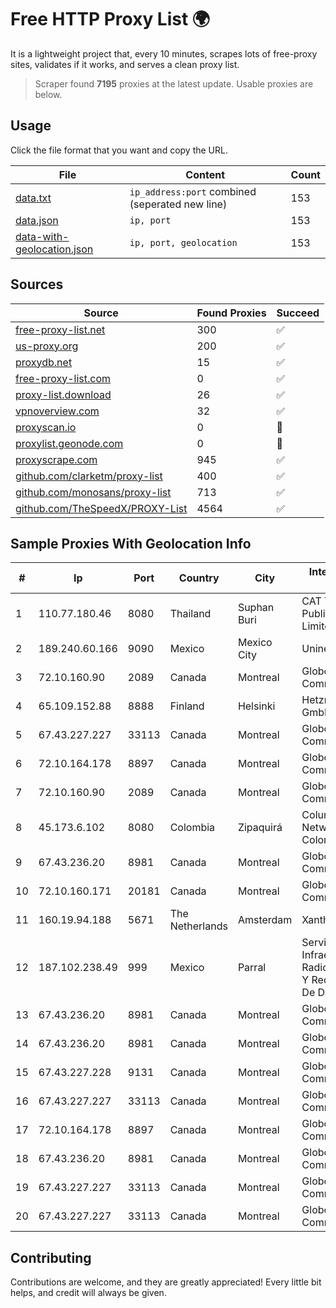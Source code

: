 
# Free HTTP Proxy List 🌍

It is a lightweight project that, every 10 minutes, scrapes lots of free-proxy sites, validates if it works, and serves a clean proxy list.


> Scraper found **7195** proxies at the latest update. Usable proxies are below.

## Usage

Click the file format that you want and copy the URL.


|File|Content|Count|
|----|-------|-----|
|[data.txt](https://raw.githubusercontent.com/themiralay/Proxy-List-World/master/data.txt)|`ip_address:port` combined (seperated new line)|153|
|[data.json](https://raw.githubusercontent.com/themiralay/Proxy-List-World/master/data.json)|`ip, port`|153|
|[data-with-geolocation.json](https://raw.githubusercontent.com/themiralay/Proxy-List-World/master/data-with-geolocation.json)|`ip, port, geolocation`|153|

## Sources

|Source|Found Proxies|Succeed|
|------|-------------|-------|
|[free-proxy-list.net](https://free-proxy-list.net)|300|✅|
|[us-proxy.org](https://www.us-proxy.org)|200|✅|
|[proxydb.net](http://proxydb.net)|15|✅|
|[free-proxy-list.com](https://free-proxy-list.com/?page=&port=&type%5B%5D=http&type%5B%5D=https&up_time=0&search=Search)|0|✅|
|[proxy-list.download](https://www.proxy-list.download/HTTP)|26|✅|
|[vpnoverview.com](https://vpnoverview.com/privacy/anonymous-browsing/free-proxy-servers)|32|✅|
|[proxyscan.io](https://www.proxyscan.io)|0|🚫|
|[proxylist.geonode.com](https://proxylist.geonode.com/api/proxy-list?limit=300&page=1&sort_by=lastChecked&sort_type=desc&protocols=http,https)|0|🚫|
|[proxyscrape.com](https://api.proxyscrape.com/v2/?request=displayproxies&protocol=http&timeout=10000&country=all&ssl=all&anonymity=all)|945|✅|
|[github.com/clarketm/proxy-list](https://raw.githubusercontent.com/clarketm/proxy-list/master/proxy-list-raw.txt)|400|✅|
|[github.com/monosans/proxy-list](https://raw.githubusercontent.com/monosans/proxy-list/main/proxies/http.txt)|713|✅|
|[github.com/TheSpeedX/PROXY-List](https://raw.githubusercontent.com/TheSpeedX/PROXY-List/master/http.txt)|4564|✅|


## Sample Proxies With Geolocation Info

|#|Ip|Port|Country|City|Internet Service Provider|
|-|--|----|-------|----|-------------------------|
|1|110.77.180.46|8080|Thailand|Suphan Buri|CAT Telecom Public Company Limited|
|2|189.240.60.166|9090|Mexico|Mexico City|Uninet S.A. de C.V.|
|3|72.10.160.90|2089|Canada|Montreal|GloboTech Communications|
|4|65.109.152.88|8888|Finland|Helsinki|Hetzner Online GmbH|
|5|67.43.227.227|33113|Canada|Montreal|GloboTech Communications|
|6|72.10.164.178|8897|Canada|Montreal|GloboTech Communications|
|7|72.10.160.90|2089|Canada|Montreal|GloboTech Communications|
|8|45.173.6.102|8080|Colombia|Zipaquirá|Columbus Networks Colombia|
|9|67.43.236.20|8981|Canada|Montreal|GloboTech Communications|
|10|72.10.160.171|20181|Canada|Montreal|GloboTech Communications|
|11|160.19.94.188|5671|The Netherlands|Amsterdam|Xantho UAB|
|12|187.102.238.49|999|Mexico|Parral|Servicios De Infraestructura De Radiocomunicacion Y Redes Privadas De Datos Hype|
|13|67.43.236.20|8981|Canada|Montreal|GloboTech Communications|
|14|67.43.236.20|8981|Canada|Montreal|GloboTech Communications|
|15|67.43.227.228|9131|Canada|Montreal|GloboTech Communications|
|16|67.43.227.227|33113|Canada|Montreal|GloboTech Communications|
|17|72.10.164.178|8897|Canada|Montreal|GloboTech Communications|
|18|67.43.236.20|8981|Canada|Montreal|GloboTech Communications|
|19|67.43.227.227|33113|Canada|Montreal|GloboTech Communications|
|20|67.43.227.227|33113|Canada|Montreal|GloboTech Communications|



## Contributing

Contributions are welcome, and they are greatly appreciated! Every
little bit helps, and credit will always be given.


